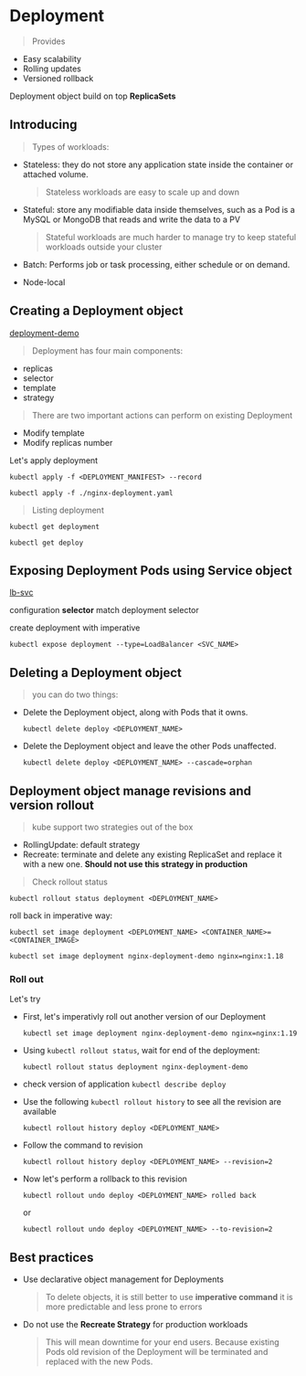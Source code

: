 # Deployment

> Provides

* Easy scalability
* Rolling updates
* Versioned rollback

Deployment object build on top **ReplicaSets**

## Introducing

> Types of workloads:
  
* Stateless: they do not store any application state inside the container or attached volume.

  > Stateless workloads are easy to scale up and down

* Stateful: store any modifiable data inside themselves, such as a Pod is a MySQL or MongoDB
that reads and write the data to a PV

  > Stateful workloads are much harder to manage
  > try to keep stateful workloads outside your cluster

* Batch: Performs job or task processing, either schedule or on demand.
* Node-local

## Creating a Deployment object

[deployment-demo](./nginx-deployment.yaml)

> Deployment has four main components:

* replicas
* selector
* template
* strategy

> There are two important actions can perform on existing Deployment

* Modify template
* Modify replicas number

Let's apply deployment

`kubectl apply -f <DEPLOYMENT_MANIFEST> --record`

`kubectl apply -f ./nginx-deployment.yaml`

> Listing deployment

`kubectl get deployment`

`kubectl get deploy`

## Exposing Deployment Pods using Service object

[lb-svc](./nginx-service.yaml)

configuration **selector** match deployment selector

create deployment with imperative

`kubectl expose deployment --type=LoadBalancer <SVC_NAME>`

## Deleting a Deployment object

> you can do two things:

* Delete the Deployment object, along with Pods that it owns.

  `kubectl delete deploy <DEPLOYMENT_NAME>`

* Delete the Deployment object and leave the other Pods unaffected.

  `kubectl delete deploy <DEPLOYMENT_NAME> --cascade=orphan`

## Deployment object manage revisions and version rollout

> kube support two strategies out of the box

* RollingUpdate: default strategy
* Recreate: terminate and delete any existing ReplicaSet and replace it with a new one. **Should not use this strategy in production**

> Check rollout status

`kubectl rollout status deployment <DEPLOYMENT_NAME>`

roll back in imperative way:

`kubectl set image deployment <DEPLOYMENT_NAME> <CONTAINER_NAME>=<CONTAINER_IMAGE>`

`kubectl set image deployment nginx-deployment-demo nginx=nginx:1.18`

### Roll out

Let's try

* First, let's imperativly roll out another version of our Deployment

  `kubectl set image deployment nginx-deployment-demo nginx=nginx:1.19`

* Using `kubectl rollout status`, wait for end of the deployment:

  `kubectl rollout status deployment nginx-deployment-demo`

* check version of application `kubectl describe deploy`

* Use the following `kubectl rollout history` to see all the revision are available

  `kubectl rollout history deploy <DEPLOYMENT_NAME>`

* Follow the command to revision

  `kubectl rollout history deploy <DEPLOYMENT_NAME> --revision=2`

* Now let's perform a rollback to this revision

  `kubectl rollout undo deploy <DEPLOYMENT_NAME> rolled back`

  or 

  `kubectl rollout undo deploy <DEPLOYMENT_NAME> --to-revision=2`

## Best practices

* Use declarative object management for Deployments

  > To delete objects, it is still better to use **imperative command**
  > it is more predictable and less prone to errors

* Do not use the **Recreate Strategy** for production workloads

  > This will mean downtime for your end users.
  > Because existing Pods old revision of the Deployment will be terminated
  > and replaced with the new Pods.
